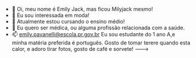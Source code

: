 - 👋 Oi, meu nome é Emily Jack, mas ficou Milyjack mesmo!
- 👀 Eu sou interessada em moda!
- 🌱 Atualmente estou cursando o ensino médio!
- 💞️ Eu quero ser médica, ou alguma profissão relacionada com a saúde.
- 📫 emily.pavanelli@escola.pr.gov.br
Eu sou estudante do 1 ano A,e minha matéria preferida é português.
Gosto de tomar terere quando esta calor, e adoro tirar fotos, gosto de café e sorvete!
--->
